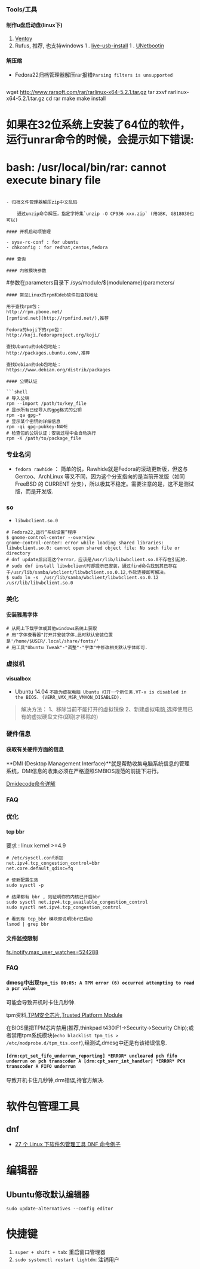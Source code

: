 ### Tools/工具

#### 制作u盘启动盘(linux下)

1. [Ventoy](https://www.oschina.net/p/ventoy)
1. Rufus, 推荐, 也支持windows
1 . [live-usb-install](http://sourceforge.net/projects/liveusbinstall/files/?source=navbar)
1 . [UNetbootin](https://unetbootin.org/)

#### 解压缩

- Fedora22归档管理器解压rar报错`Parsing filters is unsupported`

	```shell
wget http://www.rarsoft.com/rar/rarlinux-x64-5.2.1.tar.gz
tar zxvf rarlinux-x64-5.2.1.tar.gz
cd rar
make
make install
# 如果在32位系统上安装了64位的软件，运行unrar命令的时候，会提示如下错误:
# bash: /usr/local/bin/rar: cannot execute binary file
```

- 归档文件管理器解压zip中文乱码

	通过unzip命令解压，指定字符集`unzip -O CP936 xxx.zip` (用GBK, GB18030也可以)

#### 开机启动项管理

- sysv-rc-conf : for ubuntu
- chkconfig : for redhat,centos,fedora

### 查询

#### 内核模块参数

```
#参数在parameters目录下
/sys/module/${modulename}/parameters/
```
#### 常见Linux的rpm和deb软件包查找地址

用于查找rpm包：
http://rpm.pbone.net/
[rpmfind.net](http://rpmfind.net/),推荐

Fedora的koji下的rpm包：
http://koji.fedoraproject.org/koji/

查找Ubuntu的deb包地址：
http://packages.ubuntu.com/,推荐

查找Debian的deb包地址：
https://www.debian.org/distrib/packages

#### 公钥认证

```shell
# 导入公钥
rpm --import /path/to/key_file
# 显示所有已经导入的gpg格式的公钥
rpm -qa gpg-*
# 显示某个密钥的详细信息
rpm -qi gpg-pubkey-NAME
# 检查包的公钥认证：安装过程中会自动执行
rpm -K /path/to/package_file
```

### 专业名词

- `fedora rawhide` ： 简单的说，Rawhide就是Fedora的滚动更新版，但这与 Gentoo、ArchLinux 等又不同，因为这个分支指向的是当前开发版（如同 FreeBSD 的 CURRENT 分支），所以极其不稳定。需要注意的是，这不是测试版，而是开发版.

### so

- `libwbclient.so.0`

```shell
# Fedora22,运行“系统设置”程序
$ gnome-control-center --overview
gnome-control-center: error while loading shared libraries: libwbclient.so.0: cannot open shared object file: No such file or directory
# dnf update后出现这个error，应该是/usr/lib/libwbclient.so.0不存在引起的.
# sudo dnf install libwbclient时却提示已安装，通过find命令找到其已存在于/usr/lib/samba/wbclient/libwbclient.so.0.12,作软连接即可解决。
$ sudo ln -s  /usr/lib/samba/wbclient/libwbclient.so.0.12 /usr/lib/libwbclient.so.0
```

### 美化

#### 安装雅黑字体

```shell
# 从网上下载字体或其他windows系统上获取
# 用"字体查看器"打开并安装字体,此时默认安装位置是'/home/$USER/.local/share/fonts/'
# 用工具"Ubuntu Tweak"-"调整"-"字体"中修改相关默认字体即可.
```

### 虚拟机

#### visualbox

- Ubuntu 14.04 `不能为虚拟电脑 Ubuntu 打开一个新任务.VT-x is disabled in the BIOS. (VERR_VMX_MSR_VMXON_DISABLED).`

> 解决方法：
> 1、移除当前不能打开的虚拟镜像
> 2、新建虚拟电脑,选择使用已有的虚拟硬盘文件(即刚才移除的)

### 硬件信息

#### 获取有关硬件方面的信息

**DMI (Desktop Management Interface)**就是帮助收集电脑系统信息的管理系统，DMI信息的收集必须在严格遵照SMBIOS规范的前提下进行。

[Dmidecode命令详解](http://www.ha97.com/4120.html)

### FAQ

### 优化
#### tcp bbr
要求 : linux kernel >=4.9

```
# /etc/sysctl.conf添加
net.ipv4.tcp_congestion_control=bbr
net.core.default_qdisc=fq
```

```
# 使新配置生效
sudo sysctl -p

# 结果都有 bbr , 则证明你的内核已开启bbr
sudo sysctl net.ipv4.tcp_available_congestion_control
sudo sysctl net.ipv4.tcp_congestion_control

# 看到有 tcp_bbr 模块即说明bbr已启动
lsmod | grep bbr
```

#### 文件监控限制
[fs.inotify.max_user_watches=524288](https://code.visualstudio.com/docs/setup/linux#_visual-studio-code-is-unable-to-watch-for-file-changes-in-this-large-workspace-error-enospc)

### FAQ

#### dmesg中出现`tpm_tis 00:05: A TPM error (6) occurred attempting to read a pcr value`

可能会导致开机时卡住几秒钟.

tpm资料,[TPM安全芯片](http://baike.baidu.com/view/687208.htm),[Trusted Platform Module](https://wiki.archlinux.org/index.php/Trusted_Platform_Module)

在BIOS里把TPM芯片禁用(推荐,thinkpad t430:F1->Security->Security Chip);或者禁用tpm系统模块(`echo blacklist tpm_tis > /etc/modprobe.d/tpm_tis.conf`),经测试,dmesg中还是有该错误信息.

#### `[drm:cpt_set_fifo_underrun_reporting] *ERROR* uncleared pch fifo underrun on pch transcoder A [drm:cpt_serr_int_handler] *ERROR* PCH transcoder A FIFO underrun`

导致开机卡住几秒钟,drm错误,待官方解决.

# 软件包管理工具

## dnf

- [27 个 Linux 下软件包管理工具 DNF 命令例子](https://linux.cn/article-5718-1.html)

# 编辑器
## Ubuntu修改默认编辑器
`sudo update-alternatives --config editor`

# 快捷键
1. `super + shift + tab`: 重启窗口管理器
1. `sudo systemctl restart lightdm`: 注销用户
